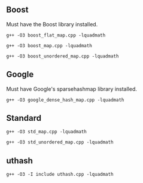 
## Boost
Must have the Boost library installed.

```
g++ -O3 boost_flat_map.cpp -lquadmath
```

```
g++ -O3 boost_map.cpp -lquadmath
```

```
g++ -O3 boost_unordered_map.cpp -lquadmath
```

## Google
Must have Google's sparsehashmap library installed.

```
g++ -O3 google_dense_hash_map.cpp -lquadmath
```

## Standard

```
g++ -O3 std_map.cpp -lquadmath
```

```
g++ -O3 std_unordered_map.cpp -lquadmath
```

## uthash

```
g++ -O3 -I include uthash.cpp -lquadmath
```
